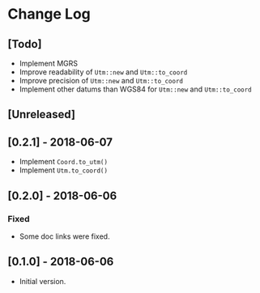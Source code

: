# Change Log

## [Todo]

* Implement MGRS
* Improve readability of `Utm::new` and `Utm::to_coord`
* Improve precision of `Utm::new` and `Utm::to_coord`
* Implement other datums than WGS84 for `Utm::new` and `Utm::to_coord`

## [Unreleased]

## [0.2.1] - 2018-06-07

* Implement `Coord.to_utm()`
* Implement `Utm.to_coord()`

## [0.2.0] - 2018-06-06

### Fixed

* Some doc links were fixed.

## [0.1.0] - 2018-06-06

* Initial version.
